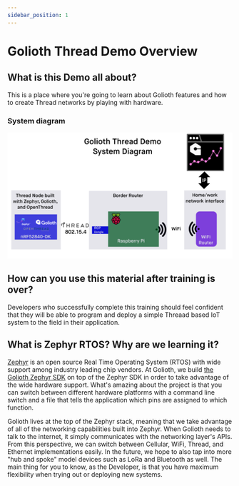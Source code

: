 ```yaml
---
sidebar_position: 1
---
```


# Golioth Thread Demo Overview

## What is this Demo all about?

This is a place where you're going to learn about Golioth features and how to create Thread networks by playing with hardware. 

### System diagram

![Thread_System_Diagram](Thread_system_Diagram.png)

## How can you use this material after training is over?

Developers who successfully complete this training should feel confident that they will be able to program and deploy a simple Threaad based IoT system to the field in their application.

## What is Zephyr RTOS? Why are we learning it?

[Zephyr](https://zephyrproject.org/) is an open source Real Time Operating System (RTOS) with wide support among industry leading chip vendors. At Golioth, we build [the Golioth Zephyr SDK](https://github.com/golioth/golioth-zephyr-sdk) on top of the Zephyr SDK in order to take advantage of the wide hardware support. What's amazing about the project is that you can switch between different hardware platforms with a command line switch and a file that tells the application which pins are assigned to which function.

Golioth lives at the top of the Zephyr stack, meaning that we take advantage of all of the networking capabilities built into Zephyr. When Golioth needs to talk to the internet, it simply communicates with the networking layer's APIs. From this perspective, we can switch between Cellular, WiFi, Thread, and Ethernet implementations easily. In the future, we hope to also tap into more "hub and spoke" model devices such as LoRa and Bluetooth as well. The main thing for you to know, as the Developer, is that you have maximum flexibility when trying out or deploying new systems.
